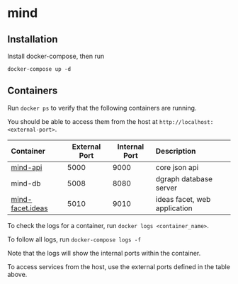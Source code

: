 # mind

## Installation

Install docker-compose, then run
```
docker-compose up -d
```

## Containers

Run ```docker ps``` to verify that the following containers are running. 

You should be able to access them from the host at ```http://localhost:<external-port>```.

| Container                           | External Port | Internal Port | Description                   |
| :---------------------------------- | ------------- | ------------- | :---------------------------- |
| [mind-api](./api)                   | 5000          | 9000          | core json api                 |
| mind-db                             | 5008          | 8080          | dgraph database server        |
| [mind-facet.ideas](./facets/ideas)  | 5010          | 9010          | ideas facet, web application  |

To check the logs for a container, run ```docker logs <container_name>```.

To follow all logs, run ```docker-compose logs -f```

Note that the logs will show the internal ports within the container.

To access services from the host, use the external ports defined in the table above.
